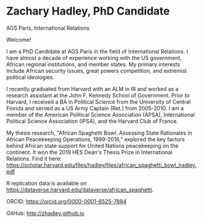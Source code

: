# Zachary Hadley, PhD Candidate
AGS Paris, International Relations

Welcome!

I am a PhD Candidate at AGS Paris in the field of International Relations. I have almost a decade of experience working with the US government, African regional institutions, and member states.  My primary interests include African security issues, great powers competition, and extremist political ideologies. 

I recently graduated from Harvard with an ALM in IR and worked as a research assistant at the John F. Kennedy School of Government. Prior to Harvard, I received a BA in Political Science from the University of Central Florida and served as a US Army Captain (Ret.) from 2005-2010. I am a member of the American Political Science Association (APSA), International Political Science Association (IPSA), and the Harvard Club of France.  

My thesis research, "African Spaghetti Bowl: Assessing State Rationales in African Peacekeeping Operations, 1999-2016," explored the key factors behind African state support for United Nations peacekeeping on the continent. It won the 2019 HES Dean's Thesis Prize in International Relations. Find it here: https://scholar.harvard.edu/files/hadley/files/african_spaghetti_bowl_hadley.pdf

R replication data is available on https://dataverse.harvard.edu/dataverse/african_spaghetti.

ORCID: https://orcid.org/0000-0001-6525-7884

GitHub: http://zhadley.github.io
